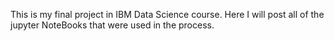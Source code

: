 This is my final project in IBM Data Science course. Here I will post all of the jupyter NoteBooks that were used in the process.
